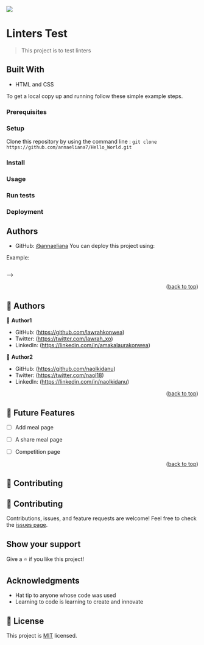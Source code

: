 ![](https://img.shields.io/badge/Microverse-blueviolet)
# Linters Test
> This project is to test linters
## Built With
- HTML and CSS


To get a local copy up and running follow these simple example steps.
### Prerequisites
### Setup
Clone this repository by using the command line :
`git clone https://github.com/annaeliana7/Hello_World.git`
### Install
### Usage
### Run tests
### Deployment
## Authors

- GitHub: [@annaeliana](https://github.com/annaeliana7)
You can deploy this project using:


Example:

```sh

```
 -->

<p align="right">(<a href="#readme-top">back to top</a>)</p>

<!-- AUTHORS -->

## 👥 Authors <a name="authors"></a>


👤 **Author1**

- GitHub: (https://github.com/lawrahkonwea)
- Twitter: (https://twitter.com/lawrah_xo)
- LinkedIn: (https://linkedin.com/in/amakalaurakonwea)

👤 **Author2**

- GitHub: (https://github.com/naolkidanu)
- Twitter: (https://twitter.com/naol18)
- LinkedIn: (https://linkedin.com/in/naolkidanu)

<p align="right">(<a href="#readme-top">back to top</a>)</p>

<!-- FUTURE FEATURES -->

## 🔭 Future Features <a name="future-features"></a>

- [ ] Add meal page
- [ ] A share meal page
- [ ] Competition page


<p align="right">(<a href="#readme-top">back to top</a>)</p>

<!-- CONTRIBUTING -->

## 🤝 Contributing <a name="contributing"></a>

## :handshake: Contributing
Contributions, issues, and feature requests are welcome!
Feel free to check the [issues page](../../issues/).
## Show your support
Give a :star:️ if you like this project!
## Acknowledgments
- Hat tip to anyone whose code was used
- Learning to code is learning to create and innovate
## :memo: License
This project is [MIT](./LICENSE) licensed.
